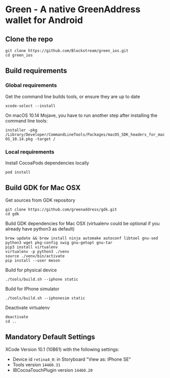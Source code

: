 # Green - A native GreenAddress wallet for Android


## Clone the repo

```
git clone https://github.com/Blockstream/green_ios.git
cd green_ios
```

## Build requirements

### Global requirements

Get the command line builds tools, or ensure they are up to date

`xcode-select --install`

On macOS 10.14 Mojave, you have to run another step after installing the command line tools:

`installer -pkg /Library/Developer/CommandLineTools/Packages/macOS_SDK_headers_for_macOS_10.14.pkg -target /`

### Local requirements

Install CocoaPods dependencies locally

`pod install`

## Build GDK for Mac OSX

Get sources from GDK repository
```
git clone https://github.com/greenaddress/gdk.git
cd gdk
```

Build GDK dependencies for Mac OSX (virtualenv could be optional if you already have python3 as default)
```
brew update && brew install ninja automake autoconf libtool gnu-sed python3 wget pkg-config swig gnu-getopt gnu-tar
pip3 install virtualenv
virtualenv -p python3 ./venv
source ./venv/bin/activate
pip install --user meson
```

Build for physical device
```
./tools/build.sh --iphone static
```

Build for IPhone simulator
```
./tools/build.sh --iphonesim static
```

Deactivate virtualenv
```
deactivate
cd ..
```

## Mandatory Default Settings

XCode Version 10.1 (10B61) with the following settings:

- Device id `retina4_0`: in Storyboard "View as: IPhone SE"
- Tools version `14460.31`
- IBCocoaTouchPlugin version `14460.20`

